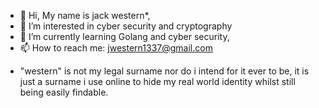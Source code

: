 - 👋 Hi, My name is jack western*,
- 👀 I’m interested in cyber security and cryptography
- 🌱 I’m currently learning Golang and cyber security,
- 📫 How to reach me: jwestern1337@gmail.com

* "western" is not my legal surname nor do i intend for it ever to be, it is just a surname i use online to hide my real world identity whilst still being easily findable.
